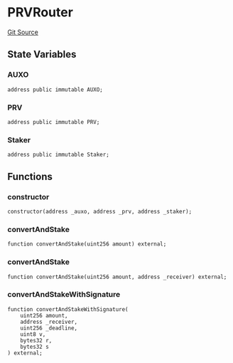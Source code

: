 # PRVRouter
[Git Source](https://github.com/jordaniza/auxo-governance/blob/a1f69a902e4549a031b707b4f353e1bf999b68f6/src/modules/PRV/PRVRouter.sol)


## State Variables
### AUXO

```solidity
address public immutable AUXO;
```


### PRV

```solidity
address public immutable PRV;
```


### Staker

```solidity
address public immutable Staker;
```


## Functions
### constructor


```solidity
constructor(address _auxo, address _prv, address _staker);
```

### convertAndStake


```solidity
function convertAndStake(uint256 amount) external;
```

### convertAndStake


```solidity
function convertAndStake(uint256 amount, address _receiver) external;
```

### convertAndStakeWithSignature


```solidity
function convertAndStakeWithSignature(
    uint256 amount,
    address _receiver,
    uint256 _deadline,
    uint8 v,
    bytes32 r,
    bytes32 s
) external;
```

